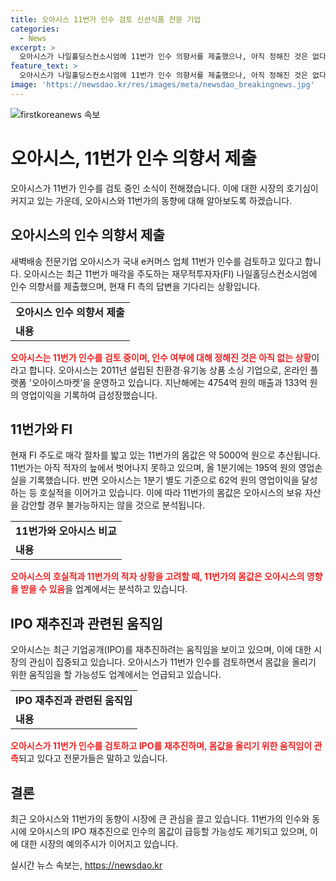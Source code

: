 ```yaml
---
title: 오아시스 11번가 인수 검토 신선식품 전문 기업
categories:
  - News
excerpt: >
  오아시스가 나일홀딩스컨소시엄에 11번가 인수 의향서를 제출했으나, 아직 정해진 것은 없다고 밝혔다. 오아시스는 새벽배송 전문기업으로, 작년에는 4754억 원의 매출과 133억 원의 영업이익을 기록했다. 이에 대해 업계에서는 11번가의 몸값을 올리기 위한 전략이 아니냐는 추측도 나온다. 현재는 11번가의 실제 인수 가능성이 미지수로 남아 있다.
feature_text: >
  오아시스가 나일홀딩스컨소시엄에 11번가 인수 의향서를 제출했으나, 아직 정해진 것은 없다고 밝혔다. 오아시스는 새벽배송 전문기업으로, 작년에는 4754억 원의 매출과 133억 원의 영업이익을 기록했다. 이에 대해 업계에서는 11번가의 몸값을 올리기 위한 전략이 아니냐는 추측도 나온다. 현재는 11번가의 실제 인수 가능성이 미지수로 남아 있다.
image: 'https://newsdao.kr/res/images/meta/newsdao_breakingnews.jpg'
---
```


<p><img src="https://newsdao.kr/res/images/meta/newsdao_breakingnews.jpg" alt="firstkoreanews 속보" /></p>

<h1>오아시스, 11번가 인수 의향서 제출</h1>

<p data-ke-size="size16">오아시스가 11번가 인수를 검토 중인 소식이 전해졌습니다. 이에 대한 시장의 호기심이 커지고 있는 가운데, 오아시스와 11번가의 동향에 대해 알아보도록 하겠습니다.</p>

<h2>오아시스의 인수 의향서 제출</h2>

<p>새벽배송 전문기업 오아시스가 국내 e커머스 업체 11번가 인수를 검토하고 있다고 합니다. 오아시스는 최근 11번가 매각을 주도하는 재무적투자자(FI) 나일홀딩스컨소시엄에 인수 의향서를 제출했으며, 현재 FI 측의 답변을 기다리는 상황입니다.</p>

<table>
  <tr>
    <td style="text-align: center; height: 17px;"><b>오아시스 인수 의향서 제출</b></td>
  </tr>
  <tr>
    <td><b>내용</b></td>
  </tr>
</table>

<p><b><span style="color: #ee2323;">오아시스는 11번가 인수를 검토 중이며, 인수 여부에 대해 정해진 것은 아직 없는 상황</span></b>이라고 합니다. 오아시스는 2011년 설립된 친환경·유기농 상품 소싱 기업으로, 온라인 플랫폼 '오아이스마켓'을 운영하고 있습니다. 지난해에는 4754억 원의 매출과 133억 원의 영업이익을 기록하여 급성장했습니다.</p>

<h2>11번가와 FI</h2>

<p>현재 FI 주도로 매각 절차를 밟고 있는 11번가의 몸값은 약 5000억 원으로 추산됩니다. 11번가는 아직 적자의 늪에서 벗어나지 못하고 있으며, 올 1분기에는 195억 원의 영업손실을 기록했습니다. 반면 오아시스는 1분기 별도 기준으로 62억 원의 영업이익을 달성하는 등 호실적을 이어가고 있습니다. 이에 따라 11번가의 몸값은 오아시스의 보유 자산을 감안할 경우 불가능하지는 않을 것으로 분석됩니다.</p>

<table>
  <tr>
    <td style="text-align: center; height: 17px;"><b>11번가와 오아시스 비교</b></td>
  </tr>
  <tr>
    <td><b>내용</b></td>
  </tr>
</table>

<p><b><span style="color: #ee2323;">오아시스의 호실적과 11번가의 적자 상황을 고려할 때, 11번가의 몸값은 오아시스의 영향을 받을 수 있음</span></b>을 업계에서는 분석하고 있습니다.</p>

<h2>IPO 재추진과 관련된 움직임</h2>

<p>오아시스는 최근 기업공개(IPO)를 재추진하려는 움직임을 보이고 있으며, 이에 대한 시장의 관심이 집중되고 있습니다. 오아시스가 11번가 인수를 검토하면서 몸값을 올리기 위한 움직임을 할 가능성도 업계에서는 언급되고 있습니다.</p>

<table>
  <tr>
    <td style="text-align: center; height: 17px;"><b>IPO 재추진과 관련된 움직임</b></td>
  </tr>
  <tr>
    <td><b>내용</b></td>
  </tr>
</table>

<p><b><span style="color: #ee2323;">오아시스가 11번가 인수를 검토하고 IPO를 재추진하며, 몸값을 올리기 위한 움직임이 관측</span></b>되고 있다고 전문가들은 말하고 있습니다.</p>

<h2>결론</h2>

<p>최근 오아시스와 11번가의 동향이 시장에 큰 관심을 끌고 있습니다. 11번가의 인수와 동시에 오아시스의 IPO 재추진으로 인수의 몸값이 급등할 가능성도 제기되고 있으며, 이에 대한 시장의 예의주시가 이어지고 있습니다.</p>
실시간 뉴스 속보는, <a href="https://newsdao.kr" rel="dofollow">https://newsdao.kr</a>


